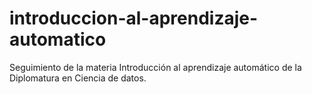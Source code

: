 # introduccion-al-aprendizaje-automatico
Seguimiento de la materia Introducción al aprendizaje automático de la Diplomatura en Ciencia de datos.
